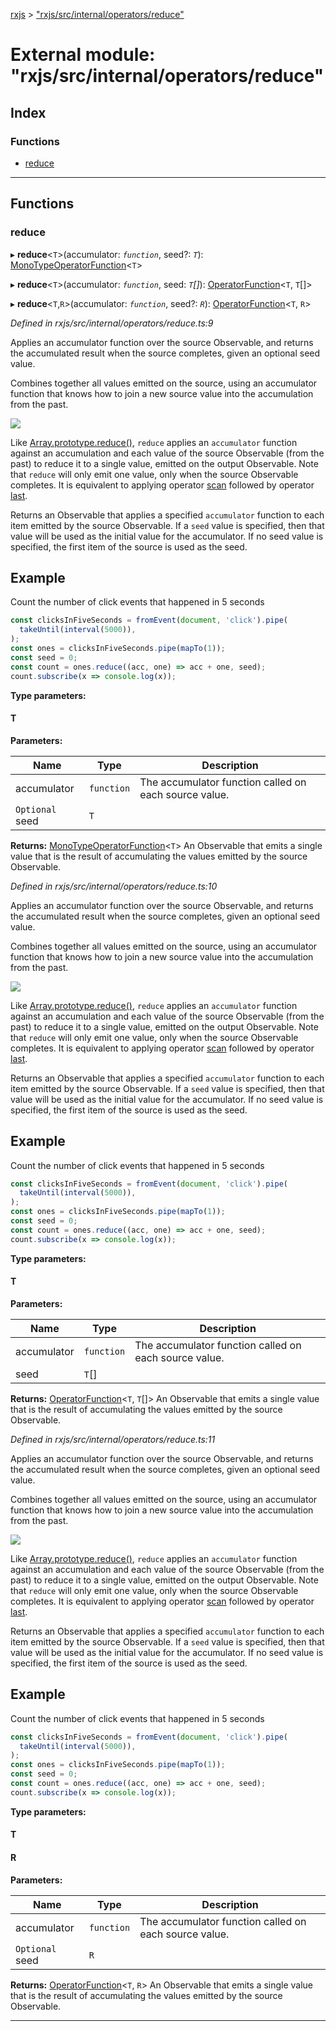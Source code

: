 [rxjs](../README.md) > ["rxjs/src/internal/operators/reduce"](../modules/_rxjs_src_internal_operators_reduce_.md)

# External module: "rxjs/src/internal/operators/reduce"

## Index

### Functions

* [reduce](_rxjs_src_internal_operators_reduce_.md#reduce)

---

## Functions

<a id="reduce"></a>

###  reduce

▸ **reduce**<`T`>(accumulator: *`function`*, seed?: *`T`*): [MonoTypeOperatorFunction](../interfaces/_rxjs_src_internal_types_.monotypeoperatorfunction.md)<`T`>

▸ **reduce**<`T`>(accumulator: *`function`*, seed: *`T`[]*): [OperatorFunction](../interfaces/_rxjs_src_internal_types_.operatorfunction.md)<`T`, `T`[]>

▸ **reduce**<`T`,`R`>(accumulator: *`function`*, seed?: *`R`*): [OperatorFunction](../interfaces/_rxjs_src_internal_types_.operatorfunction.md)<`T`, `R`>

*Defined in rxjs/src/internal/operators/reduce.ts:9*

Applies an accumulator function over the source Observable, and returns the accumulated result when the source completes, given an optional seed value.

Combines together all values emitted on the source, using an accumulator function that knows how to join a new source value into the accumulation from the past.

![](reduce.png)

Like [Array.prototype.reduce()](https://developer.mozilla.org/en-US/docs/Web/JavaScript/Reference/Global_Objects/Array/reduce), `reduce` applies an `accumulator` function against an accumulation and each value of the source Observable (from the past) to reduce it to a single value, emitted on the output Observable. Note that `reduce` will only emit one value, only when the source Observable completes. It is equivalent to applying operator [scan](_rxjs_src_internal_operators_scan_.md#scan) followed by operator [last](_rxjs_src_internal_operators_last_.md#last).

Returns an Observable that applies a specified `accumulator` function to each item emitted by the source Observable. If a `seed` value is specified, then that value will be used as the initial value for the accumulator. If no seed value is specified, the first item of the source is used as the seed.

Example
-------

Count the number of click events that happened in 5 seconds

```javascript
const clicksInFiveSeconds = fromEvent(document, 'click').pipe(
  takeUntil(interval(5000)),
);
const ones = clicksInFiveSeconds.pipe(mapTo(1));
const seed = 0;
const count = ones.reduce((acc, one) => acc + one, seed);
count.subscribe(x => console.log(x));
```

**Type parameters:**

#### T 
**Parameters:**

| Name | Type | Description |
| ------ | ------ | ------ |
| accumulator | `function` |  The accumulator function called on each source value. |
| `Optional` seed | `T` |

**Returns:** [MonoTypeOperatorFunction](../interfaces/_rxjs_src_internal_types_.monotypeoperatorfunction.md)<`T`>
An Observable that emits a single value that is the
result of accumulating the values emitted by the source Observable.

*Defined in rxjs/src/internal/operators/reduce.ts:10*

Applies an accumulator function over the source Observable, and returns the accumulated result when the source completes, given an optional seed value.

Combines together all values emitted on the source, using an accumulator function that knows how to join a new source value into the accumulation from the past.

![](reduce.png)

Like [Array.prototype.reduce()](https://developer.mozilla.org/en-US/docs/Web/JavaScript/Reference/Global_Objects/Array/reduce), `reduce` applies an `accumulator` function against an accumulation and each value of the source Observable (from the past) to reduce it to a single value, emitted on the output Observable. Note that `reduce` will only emit one value, only when the source Observable completes. It is equivalent to applying operator [scan](_rxjs_src_internal_operators_scan_.md#scan) followed by operator [last](_rxjs_src_internal_operators_last_.md#last).

Returns an Observable that applies a specified `accumulator` function to each item emitted by the source Observable. If a `seed` value is specified, then that value will be used as the initial value for the accumulator. If no seed value is specified, the first item of the source is used as the seed.

Example
-------

Count the number of click events that happened in 5 seconds

```javascript
const clicksInFiveSeconds = fromEvent(document, 'click').pipe(
  takeUntil(interval(5000)),
);
const ones = clicksInFiveSeconds.pipe(mapTo(1));
const seed = 0;
const count = ones.reduce((acc, one) => acc + one, seed);
count.subscribe(x => console.log(x));
```

**Type parameters:**

#### T 
**Parameters:**

| Name | Type | Description |
| ------ | ------ | ------ |
| accumulator | `function` |  The accumulator function called on each source value. |
| seed | `T`[] |

**Returns:** [OperatorFunction](../interfaces/_rxjs_src_internal_types_.operatorfunction.md)<`T`, `T`[]>
An Observable that emits a single value that is the
result of accumulating the values emitted by the source Observable.

*Defined in rxjs/src/internal/operators/reduce.ts:11*

Applies an accumulator function over the source Observable, and returns the accumulated result when the source completes, given an optional seed value.

Combines together all values emitted on the source, using an accumulator function that knows how to join a new source value into the accumulation from the past.

![](reduce.png)

Like [Array.prototype.reduce()](https://developer.mozilla.org/en-US/docs/Web/JavaScript/Reference/Global_Objects/Array/reduce), `reduce` applies an `accumulator` function against an accumulation and each value of the source Observable (from the past) to reduce it to a single value, emitted on the output Observable. Note that `reduce` will only emit one value, only when the source Observable completes. It is equivalent to applying operator [scan](_rxjs_src_internal_operators_scan_.md#scan) followed by operator [last](_rxjs_src_internal_operators_last_.md#last).

Returns an Observable that applies a specified `accumulator` function to each item emitted by the source Observable. If a `seed` value is specified, then that value will be used as the initial value for the accumulator. If no seed value is specified, the first item of the source is used as the seed.

Example
-------

Count the number of click events that happened in 5 seconds

```javascript
const clicksInFiveSeconds = fromEvent(document, 'click').pipe(
  takeUntil(interval(5000)),
);
const ones = clicksInFiveSeconds.pipe(mapTo(1));
const seed = 0;
const count = ones.reduce((acc, one) => acc + one, seed);
count.subscribe(x => console.log(x));
```

**Type parameters:**

#### T 
#### R 
**Parameters:**

| Name | Type | Description |
| ------ | ------ | ------ |
| accumulator | `function` |  The accumulator function called on each source value. |
| `Optional` seed | `R` |

**Returns:** [OperatorFunction](../interfaces/_rxjs_src_internal_types_.operatorfunction.md)<`T`, `R`>
An Observable that emits a single value that is the
result of accumulating the values emitted by the source Observable.

___

